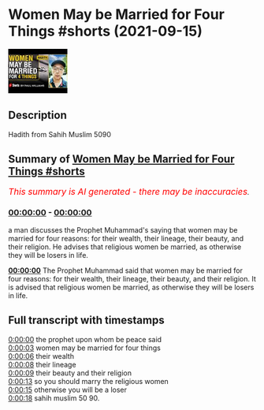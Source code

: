 # Women May be Married for Four Things #shorts (2021-09-15)

![alt Women May be Married for Four Things #shorts](_3ztKw-Gorc.jpg "Women May be Married for Four Things #shorts")

## Description

Hadith from Sahih Muslim 5090

## Summary of [Women May be Married for Four Things #shorts](https://www.youtube.com/watch?v=_3ztKw-Gorc)


*<span style="color:red; font-size:125%">This summary is AI generated - there may be inaccuracies</span>. [](/)*

### [00:00:00](https://www.youtube.com/watch?v=_3ztKw-Gorc&t=0) - [00:00:00](https://www.youtube.com/watch?v=_3ztKw-Gorc&t=0)

 a man discusses the Prophet Muhammad's saying that women may be married for four reasons: for their wealth, their lineage, their beauty, and their religion. He advises that religious women be married, as otherwise they will be losers in life.

**[00:00:00](https://www.youtube.com/watch?v=_3ztKw-Gorc&t=0)** The Prophet Muhammad said that women may be married for four reasons: for their wealth, their lineage, their beauty, and their religion. It is advised that religious women be married, as otherwise they will be losers in life.

## Full transcript with timestamps

[0:00:00](https://youtu.be/_3ztKw-Gorc?t=0) the prophet upon whom be peace said  
[0:00:03](https://youtu.be/_3ztKw-Gorc?t=3) women may be married for four things  
[0:00:06](https://youtu.be/_3ztKw-Gorc?t=6) their wealth  
[0:00:08](https://youtu.be/_3ztKw-Gorc?t=8) their lineage  
[0:00:09](https://youtu.be/_3ztKw-Gorc?t=9) their beauty and their religion  
[0:00:13](https://youtu.be/_3ztKw-Gorc?t=13) so you should marry the religious women  
[0:00:15](https://youtu.be/_3ztKw-Gorc?t=15) otherwise you will be a loser  
[0:00:18](https://youtu.be/_3ztKw-Gorc?t=18) sahih muslim 50 90.  
